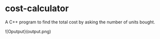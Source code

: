 # cost-calculator
A C++ program to find the total cost by asking the number of units bought.

![Oputput}(output.png)
